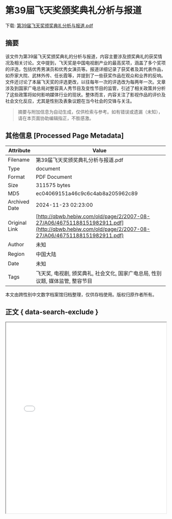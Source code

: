 # 第39届飞天奖颁奖典礼分析与报道

<!-- tcd_download_link -->
下载: <a href="../第39届飞天奖颁奖典礼分析与报道.pdf" download>第39届飞天奖颁奖典礼分析与报道.pdf</a>
<!-- tcd_download_link_end -->

## 摘要

<!-- tcd_abstract -->
该文件为第39届飞天奖颁奖典礼的分析与报道，内容主要涉及颁奖典礼的获奖情况及相关讨论。文中提到，飞天奖是中国电视剧产业的最高奖项，涵盖了多个奖项的评选，包括优秀男演员和优秀女演员等。报道详细记录了获奖者及其代表作品，如乔家大院、武林外传、任长霞等，并提到了一些获奖作品在观众和业界的反响。文件还讨论了本届飞天奖的评选更改，以往每年一次的评选改为每两年一次。文章涉及到国家广电总局对整容真人秀节目及变性节目的监管，引述了相关政策并分析了这些政策将如何影响媒体行业的现状。整体而言，内容关注了影视作品的评价及社会文化反应，尤其是性别及表象议题在当今社会的交锋与关注。

<!-- tcd_abstract_end -->

> 摘要与附加信息为自动生成，仅供检索与参考。如有错误或遗漏（未知），请在本页面协助编辑指正，不胜感激。

## 其他信息 [Processed Page Metadata]

| Attribute       | Value                                  |
|-----------------|----------------------------------------|
| Filename        | 第39届飞天奖颁奖典礼分析与报道.pdf                             |
| Type            | document                                 |
| Format          | PDF Document                               |
| Size            | 311575 bytes                           |
| MD5             | ec04069151a46c9c6c4ab8a205962c89                                  |
| Archived Date   | 2024-11-23 02:23:00                             |
| Original Link   | [http://qbwb.hebiw.com/old/page/2/2007-08-27/A06/46751188151982911.pdf](http://qbwb.hebiw.com/old/page/2/2007-08-27/A06/46751188151982911.pdf)                         |
| Author          | 未知                               |
| Region          | 中国大陆                               |
| Date            | 未知                                 |
| Tags            | 飞天奖, 电视剧, 颁奖典礼, 社会文化, 国家广电总局, 性别议题, 媒体监管, 整容节目                                 |

本文由跨性别中文数字档案馆归档整理，仅供存档使用。版权归原作者所有。


## 正文 { data-search-exclude }

<!-- tcd_main_text -->
<iframe src="../第39届飞天奖颁奖典礼分析与报道.pdf" width="100%" height="600px">
    <p>无法显示PDF，请下载查看。</p>
</iframe>
<!-- tcd_main_text_end -->

